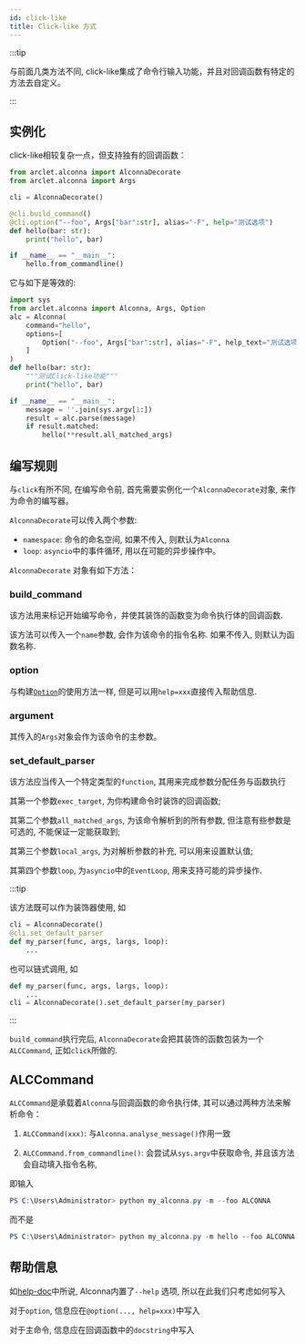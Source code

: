 ```yaml
---
id: click-like
title: Click-like 方式
---
```


:::tip

与前面几类方法不同, click-like集成了命令行输入功能，并且对回调函数有特定的方法去自定义。

:::

## 实例化

click-like相较复杂一点，但支持独有的回调函数：

```python
from arclet.alconna import AlconnaDecorate
from arclet.alconna import Args

cli = AlconnaDecorate()

@cli.build_command()
@cli.option("--foo", Args["bar":str], alias="-F", help="测试选项")
def hello(bar: str):
    print("hello", bar)

if __name__ == "__main__":
    hello.from_commandline()    

```

它与如下是等效的:
```python
import sys
from arclet.alconna import Alconna, Args, Option
alc = Alconna(
    command="hello",
    options=[
        Option("--foo", Args["bar":str], alias="-F", help_text="测试选项")
    ]
)
def hello(bar: str):
    """测试Click-like功能"""
    print("hello", bar)

if __name__ == "__main__":
    message = ''.join(sys.argv[1:])
    result = alc.parse(message)
    if result.matched:
        hello(**result.all_matched_args)

```

## 编写规则

与`click`有所不同, 在编写命令前, 首先需要实例化一个`AlconnaDecorate`对象, 来作为命令的编写器。

`AlconnaDecorate`可以传入两个参数:
- `namespace`: 命令的命名空间, 如果不传入, 则默认为`Alconna`
- `loop`: `asyncio`中的事件循环, 用以在可能的异步操作中。

`AlconnaDecorate` 对象有如下方法：
### build_command

该方法用来标记开始编写命令，并使其装饰的函数变为命令执行体的回调函数.

该方法可以传入一个`name`参数, 会作为该命令的指令名称. 如果不传入, 则默认为函数名称.

### option

与构建[`Option`](../basic/alconna-opt-and-sub.md)的使用方法一样, 但是可以用`help=xxx`直接传入帮助信息.

### argument

其传入的`Args`对象会作为该命令的主参数。

### set_default_parser

该方法应当传入一个特定类型的`function`, 其用来完成参数分配任务与函数执行

其第一个参数`exec_target`, 为你构建命令时装饰的回调函数;

其第二个参数`all_matched_args`, 为该命令解析到的所有参数, 但注意有些参数是可选的, 不能保证一定能获取到;

其第三个参数`local_args`, 为对解析参数的补充, 可以用来设置默认值;

其第四个参数`loop`, 为`asyncio`中的`EventLoop`, 用来支持可能的异步操作.

:::tip

该方法既可以作为装饰器使用, 如
```python
cli = AlconnaDecorate()
@cli.set_default_parser
def my_parser(func, args, largs, loop):
    ...
```

也可以链式调用, 如

```python
def my_parser(func, args, largs, loop):
    ...
cli = AlconnaDecorate().set_default_parser(my_parser)
```

:::

`build_command`执行完后, `AlconnaDecorate`会把其装饰的函数包装为一个`ALCCommand`, 正如`click`所做的.

## ALCCommand

`ALCCommand`是承载着`Alconna`与回调函数的命令执行体, 其可以通过两种方法来解析命令：

1. `ALCCommand(xxx)`: 与`Alconna.analyse_message()`作用一致

2. `ALCCommand.from_commandline()`: 会尝试从`sys.argv`中获取命令, 并且该方法会自动填入指令名称,

即输入
```powershell
PS C:\Users\Administrator> python my_alconna.py -m --foo ALCONNA
```
而不是
```powershell
PS C:\Users\Administrator> python my_alconna.py -m hello --foo ALCONNA
```

## 帮助信息

如[help-doc](../detail/help-doc.md)中所说, Alconna内置了`--help` 选项, 所以在此我们只考虑如何写入

对于`option`, 信息应在`@option(..., help=xxx)`中写入

对于主命令, 信息应在回调函数中的`docstring`中写入
